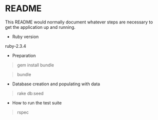 # README

This README would normally document whatever steps are necessary to get the
application up and running.

* Ruby version

ruby-2.3.4

* Preparation

>gem install bundle

>bundle

* Database creation and  populating with data

>rake db:seed

* How to run the test suite

>rspec
